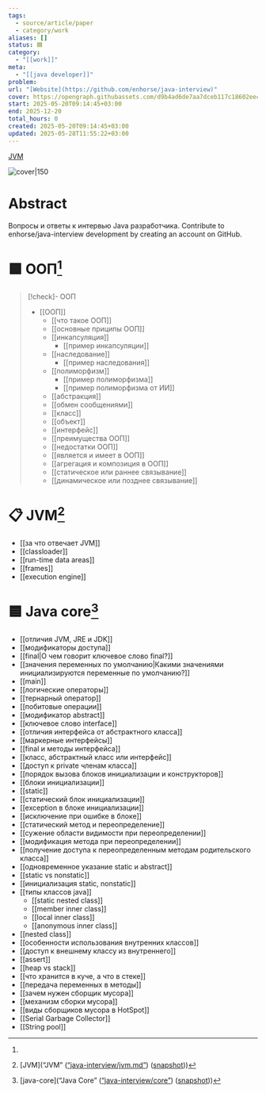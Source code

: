 ```yaml
---
tags:
  - source/article/paper
  - category/work
aliases: []
status: 🟦
category:
  - "[[work]]"
meta:
  - "[[java developer]]"
problem: 
url: "[Website](https://github.com/enhorse/java-interview)"
cover: https://opengraph.githubassets.com/d9b4ad6de7aa7dceb117c18602eecdd1908dff42438fe981e79fccc3136fd6cf/enhorse/java-interview
start: 2025-05-20T09:14:45+03:00
end: 2025-12-20
total_hours: 0
created: 2025-05-20T09:14:45+03:00
updated: 2025-05-28T11:55:22+03:00
---
```


[JVM](zotero://select/items/@JavainterviewJvmmd)

![cover|150](https://opengraph.githubassets.com/d9b4ad6de7aa7dceb117c18602eecdd1908dff42438fe981e79fccc3136fd6cf/enhorse/java-interview)

# Abstract

Вопросы и ответы к интервью Java разработчика. Contribute to enhorse/java-interview development by creating an account on GitHub.

# 🟩 ООП[^1]
> [!check]- ООП
> - [[ООП]]
> 	- [[что такое ООП]]
> 	- [[основные приципы ООП]]
> 	- [[инкапсуляция]]
> 		- [[пример инкапсуляции]]
> 	- [[наследование]]
> 		- [[пример наследования]]
> 	- [[полиморфизм]]
> 		- [[пример полиморфизма]]
> 		- [[пример полиморфизма от ИИ]]
> 	- [[абстракция]]
> 	- [[обмен сообщениями]]
> 	- [[класс]]
> 	- [[объект]]
> 	- [[интерфейс]]
> 	- [[преимущества ООП]]
> 	- [[недостатки ООП]]
> 	- [[является и имеет в ООП]]
> 	- [[агрегация и композиция в ООП]]
> 	- [[статическое или раннее связывание]]
> 	- [[динамическое или позднее связывание]]

# 📋 JVM[^2]

- [[за что отвечает JVM]]
- [[classloader]]
- [[run-time data areas]]
- [[frames]]
- [[execution engine]]

# 🟦 Java core[^3]

- [[отличия JVM, JRE и JDK]]
- [[модификаторы доступа]]
- [[final|О чем говорит ключевое слово final?]]
- [[значения переменных по умолчанию|Какими значениями инициализируются переменные по умолчанию?]]
- [[main]]
- [[логические операторы]]
- [[тернарный оператор]]
- [[побитовые операции]]
- [[модификатор abstract]]
- [[ключевое слово interface]]
- [[отличия интерфейса от абстрактного класса]]
- [[маркерные интерфейсы]]
- [[final и методы интерфейса]]
- [[класс, абстрактный класс или интерфейс]]
- [[доступ к private членам класса]]
- [[порядок вызова блоков инициализации и конструкторов]]
- [[блоки инициализации]]
- [[static]]
- [[статический блок инициализации]]
- [[exception в блоке инициализации]]
- [[исключение при ошибке в блоке]]
- [[статический метод и переопределение]]
- [[сужение области видимости при переопределении]]
- [[модификация метода при переопределении]]
- [[получение доступа к переопределенным методам родительского класса]]
- [[одновременное указание static и abstract]]
- [[static vs nonstatic]]
- [[инициализация static, nonstatic]]
- [[типы классов java]]
	- [[static nested class]]
	- [[member inner class]]
	- [[local inner class]]
	- [[anonymous inner class]]
- [[nested class]]
- [[особенности использования внутренних классов]]
- [[доступ к внешнему классу из внутреннего]]
- [[assert]]
- [[heap vs stack]]
- [[что хранится в куче, а что в стеке]]
- [[передача переменных в методы]]
- [[зачем нужен сборщик мусора]]
- [[механизм сборки мусора]]
- [[виды сборщиков мусора в HotSpot]]
- [[Serial Garbage Collector]]
- [[String pool]]

[^1]:
[^2]:[JVM](“JVM” ([“java-interview/jvm.md”](zotero://select/library/items/UGH5TLJQ)) ([snapshot](zotero://open-pdf/library/items/IWGPPAD7?sel=article%20%3E%20div%3Afirst-child%20%3E%20h2&annotation=R738AJTH)))
[^3]: [java-core](“Java Core” ([“java-interview/core”](zotero://select/library/items/T3X9ZD57)) ([snapshot](zotero://open-pdf/library/items/2GAN5TQF?sel=article%20%3E%20div%3Afirst-of-type%20%3E%20h1&annotation=3KTIQPAR)))
